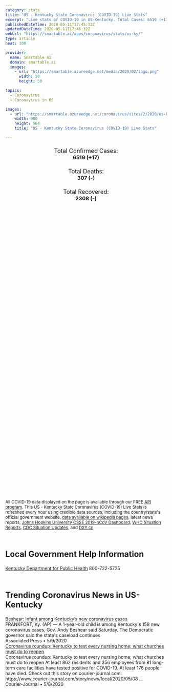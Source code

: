 ```yaml
---
category: stats
title: "US - Kentucky State Coronavirus (COVID-19) Live Stats"
excerpt: "Live stats of COVID-19 in US-Kentucky. Total Cases: 6519 (+17), Deaths: 307 (-), Recoveries: 2308(-)."
publishedDateTime: 2020-05-11T17:45:32Z
updatedDateTime: 2020-05-11T17:45:32Z
webUrl: "https://smartable.ai/apps/coronavirus/stats/us-ky/"
type: article
heat: 100

provider:
  name: Smartable AI
  domain: smartable.ai
  images:
    - url: "https://smartable.azureedge.net/media/2020/02/logo.png"
      width: 50
      height: 50

topics:
  - Coronavirus
  - Coronavirus in US

images:
  - url: "https://smartable.azureedge.net/coronavirus/sites/2/2020/us-ky.jpg"
    width: 900
    height: 564
    title: "US - Kentucky State Coronavirus (COVID-19) Live Stats"

---
```

<div class="total-stats" style="text-align: center;">
    <h3>
	    <div style="font-size: 18px; font-weight: 400;">Total Confirmed Cases:</div>
	    6519 (<span class='red'>+17</span>)
    </h3>
    <h3>
	    <div style="font-size: 18px; font-weight: 400;">Total Deaths:</div>
	    307 (-)
    </h3>
    <h3>
	    <div style="font-size: 18px; font-weight: 400;">Total Recovered:</div>
	    2308 (-)
    </h3>
</div>

<script type="text/javascript" src="https://www.gstatic.com/charts/loader.js"></script>

<div id="time_series_chart" style="width: 100%; height: 400px;"></div>
<script type="text/javascript">
  google.charts.load('current', {'packages':['corechart']});
  google.charts.setOnLoadCallback(drawChart);
  function drawChart() {
    var data = google.visualization.arrayToDataTable([
      ['Date', 'Total Cases', 'Total Deaths', 'Total Recovered'],
      ['1/22/2020', 0, 0, 0],['1/23/2020', 0, 0, 0],['1/24/2020', 0, 0, 0],['1/25/2020', 0, 0, 0],['1/26/2020', 0, 0, 0],['1/27/2020', 0, 0, 0],['1/28/2020', 0, 0, 0],['1/29/2020', 0, 0, 0],['1/30/2020', 0, 0, 0],['1/31/2020', 0, 0, 0],['2/1/2020', 0, 0, 0],['2/2/2020', 0, 0, 0],['2/3/2020', 0, 0, 0],['2/4/2020', 0, 0, 0],['2/5/2020', 0, 0, 0],['2/6/2020', 0, 0, 0],['2/7/2020', 0, 0, 0],['2/8/2020', 0, 0, 0],['2/9/2020', 0, 0, 0],['2/10/2020', 0, 0, 0],['2/11/2020', 0, 0, 0],['2/12/2020', 0, 0, 0],['2/13/2020', 0, 0, 0],['2/14/2020', 0, 0, 0],['2/15/2020', 0, 0, 0],['2/16/2020', 0, 0, 0],['2/17/2020', 0, 0, 0],['2/18/2020', 0, 0, 0],['2/19/2020', 0, 0, 0],['2/20/2020', 0, 0, 0],['2/21/2020', 0, 0, 0],['2/22/2020', 0, 0, 0],['2/23/2020', 0, 0, 0],['2/24/2020', 0, 0, 0],['2/25/2020', 0, 0, 0],['2/26/2020', 0, 0, 0],['2/27/2020', 0, 0, 0],['2/28/2020', 0, 0, 0],['2/29/2020', 0, 0, 0],['3/1/2020', 0, 0, 0],['3/2/2020', 0, 0, 0],['3/3/2020', 0, 0, 0],['3/4/2020', 0, 0, 0],['3/5/2020', 0, 0, 0],['3/6/2020', 1, 0, 0],['3/7/2020', 1, 0, 0],['3/8/2020', 1, 0, 0],['3/9/2020', 4, 0, 0],['3/10/2020', 5, 0, 0],['3/11/2020', 8, 0, 0],['3/12/2020', 11, 0, 0],['3/13/2020', 14, 0, 0],['3/14/2020', 20, 0, 0],['3/15/2020', 21, 0, 1],['3/16/2020', 25, 1, 1],['3/17/2020', 27, 1, 1],['3/18/2020', 35, 1, 1],['3/19/2020', 50, 2, 1],['3/20/2020', 64, 2, 1],['3/21/2020', 87, 3, 1],['3/22/2020', 103, 3, 1],['3/23/2020', 122, 4, 1],['3/24/2020', 161, 4, 1],['3/25/2020', 196, 5, 2],['3/26/2020', 246, 5, 2],['3/27/2020', 300, 7, 2],['3/28/2020', 380, 9, 2],['3/29/2020', 435, 9, 2],['3/30/2020', 474, 11, 2],['3/31/2020', 623, 18, 2],['4/1/2020', 678, 20, 64],['4/2/2020', 761, 31, 64],['4/3/2020', 815, 37, 64],['4/4/2020', 903, 40, 228],['4/5/2020', 939, 45, 306],['4/6/2020', 1009, 60, 306],['4/7/2020', 1150, 65, 306],['4/8/2020', 1342, 73, 306],['4/9/2020', 1453, 73, 306],['4/10/2020', 1694, 90, 306],['4/11/2020', 1841, 94, 306],['4/12/2020', 1993, 113, 306],['4/13/2020', 2048, 106, 306],['4/14/2020', 2210, 115, 653],['4/15/2020', 2210, 115, 800],['4/16/2020', 2435, 129, 956],['4/17/2020', 2522, 137, 956],['4/18/2020', 2699, 144, 979],['4/19/2020', 2960, 148, 1174],['4/20/2020', 3050, 154, 1174],['4/21/2020', 3192, 171, 1174],['4/22/2020', 3373, 185, 1174],['4/23/2020', 3481, 191, 1174],['4/24/2020', 3818, 203, 1174],['4/25/2020', 3905, 205, 1122],['4/26/2020', 4074, 211, 1122],['4/27/2020', 4146, 216, 1122],['4/28/2020', 4375, 227, 1122],['4/29/2020', 4539, 237, 1122],['4/30/2020', 4708, 242, 1122],['5/1/2020', 4785, 243, 1122],['5/2/2020', 4879, 250, 1122],['5/3/2020', 5130, 254, 1122],['5/4/2020', 5402, 263, 1122],['5/5/2020', 5822, 276, 1675],['5/6/2020', 5949, 283, 1675],['5/7/2020', 6130, 296, 2177],['5/8/2020', 6314, 301, 2266],['5/9/2020', 6462, 306, 2308],['5/10/2020', 6502, 307, 2308],['5/11/2020', 6519, 307, 2308],
    ]);
    var options = {
      curveType: 'none',
      chartArea: {'width': '80%', 'height': '80%'},
      legend: { position: 'top' },
      lineWidth: 5,
      colors: ['#f60109', '#444444', '#81B71F']
    };
    var chart = new google.visualization.LineChart(document.getElementById('time_series_chart'));
    chart.draw(data, options);
  }
</script>

<div id="geo_chart" style="width: 100%; height: 500px;"></div>
<script type="text/javascript">
  google.charts.load('current', {
    'packages':['geochart'],
    'mapsApiKey': 'AIzaSyDk1HhVhLaveyKrUhhHZ5YwzIpEcbdal6U'
  });
  google.charts.setOnLoadCallback(drawRegionsMap);
  function drawRegionsMap() {
    var data = google.visualization.arrayToDataTable([
      ['LATITUDE', 'LONGITUDE', 'DESCRIPTION', 'Total Cases', 'Total Deaths'],
      [36.7493, -86.1966, "Allen", 25, 0],[38.0331, -84.9031, "Anderson", 9, 1],[37.0047, -85.9263, "Barren", 28, 0],[39.1067, -84.7277, "Boone", 218, 4],[38.2016, -84.2719, "Bourbon", 9, 1],[37.642, -84.7769, "Boyle", 19, 0],[38.6818, -84.0666, "Bracken", 10, 0],[37.5589, -83.3782, "Breathitt", 3, 0],[37.8312, -86.6304, "Breckinridge", 13, 0],[38.0562, -85.6847, "Bullitt", 82, 3],[37.2173, -86.7001, "Butler", 195, 6],[36.6145, -88.3206, "Calloway", 37, 1],[38.89, -84.2481, "Campbell", 115, 9],[38.6806, -85.193, "Carroll", 2, 0],[36.8792, -87.6638, "Christian", 93, 3],[38.0017, -84.1908, "Clark", 21, 0],[37.6831, -86.8698, "Daviess", 266, 6],[38.0606, -84.4803, "Fayette", 389, 9],[37.6119, -82.7291, "Floyd", 15, 0],[38.1924, -84.8643, "Franklin", 17, 0],[38.6415, -84.5675, "Grant", 30, 3],[37.4937, -86.2259, "Grayson", 95, 6],[37.8962, -86.7562, "Hancock", 6, 0],[37.813, -85.9827, "Hardin", 61, 2],[38.4333, -84.3542, "Harrison", 19, 0],[37.7553, -87.5327, "Henderson", 82, 2],[37.186, -87.4556, "Hopkins", 214, 25],[38.19264, -85.78323, "Jefferson", 1642, 109],[37.8299, -84.7096, "Jessamine", 46, 0],[38.9949, -84.6017, "Kenton", 383, 26],[37.5668, -85.7353, "Larue", 6, 0],[37.1209, -84.0804, "Laurel", 22, 2],[36.8394, -86.895, "Logan", 46, 2],[37.0759, -88.0769, "Lyon", 14, 3],[37.5904, -84.2898, "Madison", 34, 1],[37.8415, -82.4224, "Martin", 3, 0],[38.7563, -83.8845, "Mason", 7, 0],[37.0405, -88.5734, "McCracken", 69, 2],[36.6648, -84.4395, "McCreary", 12, 0],[37.6183, -87.3921, "McLean", 18, 1],[37.9542, -83.6226, "Menifee", 3, 0],[37.921, -84.8615, "Mercer", 11, 0],[37.997, -83.8926, "Montgomery", 12, 0],[37.0753, -86.9951, "Muhlenberg", 458, 6],[37.7838, -85.6803, "Nelson", 30, 0],[38.3162, -84.0334, "Nicholas", 1, 0],[38.3719, -85.604, "Oldham", 38, 0],[37.011, -84.653, "Pulaski", 43, 2],[38.2697, -84.6831, "Scott", 32, 0],[38.351, -85.1121, "Shelby", 49, 3],[36.7163, -86.5587, "Simpson", 32, 2],[38.117, -85.3722, "Spencer", 16, 0],[37.5466, -87.9878, "Union", 10, 0],[36.8421, -86.53, "Warren", 530, 2],[37.6922, -85.2193, "Washington", 5, 0],[36.8404, -84.8506, "Wayne", 9, 0],[37.5579, -87.4371, "Webster", 31, 0],[38.1543, -84.678, "Woodford", 19, 0],[37.4943, -85.1483, "Marion", 17, 0],[37.8475, -83.8572, "Powell", 1, 0],[36.8513, -88.3593, "Marshall", 34, 1],[38.4189, -82.6024, "Boyd", 33, 3],[37.1952, -86.2691, "Edmonson", 45, 6],[37.3446, -85.351, "Taylor", 9, 0],[38.6876, -83.4915, "Lewis", 5, 0],[38.1079, -82.6132, "Lawrence", 1, 0],[38.6708, -84.331, "Pendleton", 6, 0],[37.4027, -84.4144, "Rockcastle", 13, 0],[37.1037, -85.3073, "Adair", 86, 13],[37.1068, -87.8854, "Caldwell", 13, 0],[36.9211, -88.5226, "Graves", 148, 18],[38.3864, -85.2566, "Henry", 9, 0],[38.3033, -83.1695, "Carter", 6, 0],[37.3321, -88.0795, "Crittenden", 4, 1],[36.7906, -85.3674, "Cumberland", 5, 0],[38.5495, -82.7788, "Greenup", 12, 0],[37.8167, -82.8088, "Johnson", 5, 0],[37.346, -83.4696, "Perry", 14, 0],[37.6178, -82.1706, "Pike", 15, 2],[37.9745, -86.1107, "Meade", 18, 2],[36.6906, -85.1353, "Clinton", 3, 0],[38.1193, -83.6156, "Bath", 5, 1],[37.051, -85.0774, "Russell", 18, 4],[37.3359, -86.9909, "Ohio", 102, 0],[37.162, -83.3779, "Leslie", 5, 0],[36.7225, -87.2628, "Todd", 14, 0],[37.3255, -83.9622, "Jackson", 60, 12],[36.6402, -85.7963, "Monroe", 6, 0],[37.0513, -89.0446, "Ballard", 10, 0],[37.3265, -85.543, "Green", 1, 0],[37.2535, -85.7896, "Hart", 11, 0],[37.1508, -82.667, "Letcher", 3, 0],[36.6781, -84.1284, "Whitley", 11, 0],[38.5953, -85.3175, "Trimble", 3, 0],[38.4278, -83.8618, "Fleming", 2, 0],[38.7252, -84.8238, "Gallatin", 1, 0],[37.335, -82.9819, "Knott", 4, 0],[36.8667, -83.8849, "Knox", 8, 0],[37.4531, -84.7578, "Lincoln", 6, 1],[38.152, -83.5043, "Rowan", 3, 0],[36.8696, -87.8048, "Trigg", 9, 0],[37.4719, -83.6826, "Owsley", 3, 0],[37.892, -83.4445, "Morgan", 1, 0],[37.3206, -84.9285, "Casey", 1, 0],[37.6152, -84.5817, "Garrard", 3, 0],[37.2456, -88.3589, "Livingston", 6, 0],[37.2701, -83.6496, "Clay", 2, 0],[36.5145, -88.8819, "Fulton", 2, 0],[36.7596, -89.102, "Hickman", 5, 0],[36.9081, -88.8867, "Carlisle", 3, 1],[38.4965261, -84.8150781, "Owen", 1, 0],[37.0032438, -85.643487, "Metcalfe", 2, 0],[37.6975384, -83.9744262, "Estill", 1, 0],[36.8890304, -83.2077645, "Harlan", 1, 0],
    ]);
    var options = {
      backgroundColor: {fill:'transparent',stroke:'#FFF' ,strokeWidth:0 }, 
      displayMode: 'markers',
      region: 'US-KY', 
      resolution: 'metros',
      colorAxis: {colors: ['#F27D81', '#f60109']},
      sizeAxis: {minSize:3,  maxSize:12},
    };
    var chart = new google.visualization.GeoChart(document.getElementById('geo_chart'));
    chart.draw(data, options);
  };
</script>

<div id="geo_table"></div>
<script type="text/javascript">
  google.charts.load('current', {'packages':['table']});
  google.charts.setOnLoadCallback(drawTable);
  function drawTable() {
    var data = new google.visualization.DataTable();
    data.addColumn('string', 'Location');
    data.addColumn('number', 'Total Cases');
    data.addColumn('number', 'New Cases');
    data.addColumn('number', 'Active Cases');
    data.addColumn('number', 'Total Deaths');
    data.addColumn('number', 'New Deaths');
    data.addColumn('number', 'Total Recovered');
    data.addRows([
      [{v:"Allen", f:"Allen"}, 25, 0, 25, 0, 0, 0],[{v:"Anderson", f:"Anderson"}, 9, 0, 8, 1, 0, 0],[{v:"Barren", f:"Barren"}, 28, 0, 28, 0, 0, 0],[{v:"Boone", f:"Boone"}, 218, 5, 214, 4, 0, 0],[{v:"Bourbon", f:"Bourbon"}, 9, 0, 8, 1, 0, 0],[{v:"Boyle", f:"Boyle"}, 19, 0, 19, 0, 0, 0],[{v:"Bracken", f:"Bracken"}, 10, 0, 10, 0, 0, 0],[{v:"Breathitt", f:"Breathitt"}, 3, 0, 3, 0, 0, 0],[{v:"Breckinridge", f:"Breckinridge"}, 13, 0, 13, 0, 0, 0],[{v:"Bullitt", f:"Bullitt"}, 82, 0, 79, 3, 0, 0],[{v:"Butler", f:"Butler"}, 195, 0, 189, 6, 0, 0],[{v:"Calloway", f:"Calloway"}, 37, 0, 36, 1, 0, 0],[{v:"Campbell", f:"Campbell"}, 115, 0, 106, 9, 0, 0],[{v:"Carroll", f:"Carroll"}, 2, 0, 2, 0, 0, 0],[{v:"Christian", f:"Christian"}, 93, 0, 90, 3, 0, 0],[{v:"Clark", f:"Clark"}, 21, 0, 21, 0, 0, 0],[{v:"Daviess", f:"Daviess"}, 266, 1, 221, 6, 0, 39],[{v:"Fayette", f:"Fayette"}, 389, 3, 248, 9, 0, 132],[{v:"Floyd", f:"Floyd"}, 15, 0, 15, 0, 0, 0],[{v:"Franklin", f:"Franklin"}, 17, 0, 17, 0, 0, 0],[{v:"Grant", f:"Grant"}, 30, 0, 27, 3, 0, 0],[{v:"Grayson", f:"Grayson"}, 95, 0, 89, 6, 0, 0],[{v:"Hancock", f:"Hancock"}, 6, 0, 5, 0, 0, 1],[{v:"Hardin", f:"Hardin"}, 61, 0, 59, 2, 0, 0],[{v:"Harrison", f:"Harrison"}, 19, 0, 19, 0, 0, 0],[{v:"Henderson", f:"Henderson"}, 82, 1, 70, 2, 0, 10],[{v:"Hopkins", f:"Hopkins"}, 214, 0, 189, 25, 0, 0],[{v:"Jefferson", f:"Jefferson"}, 1642, 0, 1533, 109, 0, 0],[{v:"Jessamine", f:"Jessamine"}, 46, 0, 46, 0, 0, 0],[{v:"Kenton", f:"Kenton"}, 383, 0, 357, 26, 0, 0],[{v:"Larue", f:"Larue"}, 6, 0, 6, 0, 0, 0],[{v:"Laurel", f:"Laurel"}, 22, 0, 20, 2, 0, 0],[{v:"Logan", f:"Logan"}, 46, 0, 44, 2, 0, 0],[{v:"Lyon", f:"Lyon"}, 14, 0, 11, 3, 0, 0],[{v:"Madison", f:"Madison"}, 34, 0, 33, 1, 0, 0],[{v:"Martin", f:"Martin"}, 3, 0, 3, 0, 0, 0],[{v:"Mason", f:"Mason"}, 7, 0, 7, 0, 0, 0],[{v:"McCracken", f:"McCracken"}, 69, 0, 67, 2, 0, 0],[{v:"McCreary", f:"McCreary"}, 12, 0, 12, 0, 0, 0],[{v:"McLean", f:"McLean"}, 18, 0, 15, 1, 0, 2],[{v:"Menifee", f:"Menifee"}, 3, 0, 3, 0, 0, 0],[{v:"Mercer", f:"Mercer"}, 11, 0, 11, 0, 0, 0],[{v:"Montgomery", f:"Montgomery"}, 12, 0, 11, 0, 0, 1],[{v:"Muhlenberg", f:"Muhlenberg"}, 458, 0, 452, 6, 0, 0],[{v:"Nelson", f:"Nelson"}, 30, 0, 30, 0, 0, 0],[{v:"Nicholas", f:"Nicholas"}, 1, 0, 1, 0, 0, 0],[{v:"Oldham", f:"Oldham"}, 38, 0, 38, 0, 0, 0],[{v:"Pulaski", f:"Pulaski"}, 43, 0, 41, 2, 0, 0],[{v:"Scott", f:"Scott"}, 32, 0, 32, 0, 0, 0],[{v:"Shelby", f:"Shelby"}, 49, 0, 46, 3, 0, 0],[{v:"Simpson", f:"Simpson"}, 32, 0, 30, 2, 0, 0],[{v:"Spencer", f:"Spencer"}, 16, 0, 16, 0, 0, 0],[{v:"Union", f:"Union"}, 10, 0, 8, 0, 0, 2],[{v:"Warren", f:"Warren"}, 530, 0, 528, 2, 0, 0],[{v:"Washington", f:"Washington"}, 5, 0, 5, 0, 0, 0],[{v:"Wayne", f:"Wayne"}, 9, 0, 9, 0, 0, 0],[{v:"Webster", f:"Webster"}, 31, 0, 31, 0, 0, 0],[{v:"Woodford", f:"Woodford"}, 19, 0, 19, 0, 0, 0],[{v:"Marion", f:"Marion"}, 17, 0, 17, 0, 0, 0],[{v:"Powell", f:"Powell"}, 1, 0, 1, 0, 0, 0],[{v:"Marshall", f:"Marshall"}, 34, 0, 33, 1, 0, 0],[{v:"Boyd", f:"Boyd"}, 33, 0, 30, 3, 0, 0],[{v:"Edmonson", f:"Edmonson"}, 45, 0, 39, 6, 0, 0],[{v:"Taylor", f:"Taylor"}, 9, 0, 9, 0, 0, 0],[{v:"Lewis", f:"Lewis"}, 5, 0, 5, 0, 0, 0],[{v:"Lawrence", f:"Lawrence"}, 1, 0, 1, 0, 0, 0],[{v:"Pendleton", f:"Pendleton"}, 6, 0, 6, 0, 0, 0],[{v:"Rockcastle", f:"Rockcastle"}, 13, 0, 13, 0, 0, 0],[{v:"Adair", f:"Adair"}, 86, 0, 73, 13, 0, 0],[{v:"Caldwell", f:"Caldwell"}, 13, 0, 13, 0, 0, 0],[{v:"Graves", f:"Graves"}, 148, 0, 130, 18, 0, 0],[{v:"Henry", f:"Henry"}, 9, 0, 9, 0, 0, 0],[{v:"Carter", f:"Carter"}, 6, 0, 6, 0, 0, 0],[{v:"Crittenden", f:"Crittenden"}, 4, 0, 3, 1, 0, 0],[{v:"Cumberland", f:"Cumberland"}, 5, 0, 5, 0, 0, 0],[{v:"Greenup", f:"Greenup"}, 12, 0, 12, 0, 0, 0],[{v:"Johnson", f:"Johnson"}, 5, 0, 5, 0, 0, 0],[{v:"Perry", f:"Perry"}, 14, 0, 14, 0, 0, 0],[{v:"Pike", f:"Pike"}, 15, 0, 13, 2, 0, 0],[{v:"Meade", f:"Meade"}, 18, 0, 16, 2, 0, 0],[{v:"Clinton", f:"Clinton"}, 3, 0, 3, 0, 0, 0],[{v:"Bath", f:"Bath"}, 5, 0, 4, 1, 0, 0],[{v:"Russell", f:"Russell"}, 18, 0, 14, 4, 0, 0],[{v:"Ohio", f:"Ohio"}, 102, 7, 100, 0, 0, 2],[{v:"Leslie", f:"Leslie"}, 5, 0, 5, 0, 0, 0],[{v:"Todd", f:"Todd"}, 14, 0, 14, 0, 0, 0],[{v:"Jackson", f:"Jackson"}, 60, 0, 48, 12, 0, 0],[{v:"Monroe", f:"Monroe"}, 6, 0, 6, 0, 0, 0],[{v:"Ballard", f:"Ballard"}, 10, 0, 10, 0, 0, 0],[{v:"Green", f:"Green"}, 1, 0, 1, 0, 0, 0],[{v:"Hart", f:"Hart"}, 11, 0, 11, 0, 0, 0],[{v:"Letcher", f:"Letcher"}, 3, 0, 3, 0, 0, 0],[{v:"Whitley", f:"Whitley"}, 11, 0, 11, 0, 0, 0],[{v:"Trimble", f:"Trimble"}, 3, 0, 3, 0, 0, 0],[{v:"Fleming", f:"Fleming"}, 2, 0, 2, 0, 0, 0],[{v:"Gallatin", f:"Gallatin"}, 1, 0, 1, 0, 0, 0],[{v:"Knott", f:"Knott"}, 4, 0, 4, 0, 0, 0],[{v:"Knox", f:"Knox"}, 8, 0, 8, 0, 0, 0],[{v:"Lincoln", f:"Lincoln"}, 6, 0, 5, 1, 0, 0],[{v:"Rowan", f:"Rowan"}, 3, 0, 3, 0, 0, 0],[{v:"Trigg", f:"Trigg"}, 9, 0, 9, 0, 0, 0],[{v:"Owsley", f:"Owsley"}, 3, 0, 3, 0, 0, 0],[{v:"Morgan", f:"Morgan"}, 1, 0, 1, 0, 0, 0],[{v:"Casey", f:"Casey"}, 1, 0, 1, 0, 0, 0],[{v:"Garrard", f:"Garrard"}, 3, 0, 3, 0, 0, 0],[{v:"Livingston", f:"Livingston"}, 6, 0, 6, 0, 0, 0],[{v:"Clay", f:"Clay"}, 2, 0, 2, 0, 0, 0],[{v:"Fulton", f:"Fulton"}, 2, 0, 2, 0, 0, 0],[{v:"Hickman", f:"Hickman"}, 5, 0, 5, 0, 0, 0],[{v:"Carlisle", f:"Carlisle"}, 3, 0, 2, 1, 0, 0],[{v:"Owen", f:"Owen"}, 1, 0, 1, 0, 0, 0],[{v:"Metcalfe", f:"Metcalfe"}, 2, 0, 2, 0, 0, 0],[{v:"Estill", f:"Estill"}, 1, 0, 1, 0, 0, 0],[{v:"Harlan", f:"Harlan"}, 1, 0, 1, 0, 0, 0],
    ]);
    data.setProperty(0, 0, 'style', 'min-width:100px');
    var table = new google.visualization.Table(document.getElementById('geo_table'));
    table.draw(data, {allowHtml: true, sortColumn: 2, sortAscending: false, width: '660px', height: '100%'});
  }
</script>

<span style="font-size: 13px">All COVID-19 data displayed on the page is available through our FREE <a href="https://developer.smartable.ai">API program</a>. This US - Kentucky State Coronavirus (COVID-19) Live Stats is refreshed every hour using credible data sources, including the country/state's official government website, <a href="https://en.wikipedia.org/wiki/2019%E2%80%9320_coronavirus_pandemic" target="_blank">data available on wikipedia pages</a>, latest news reports, <a href="https://systems.jhu.edu/research/public-health/ncov/" target="_blank">Johns Hopkins University CSSE 2019-nCoV Dashboard</a>, <a href="https://www.who.int/emergencies/diseases/novel-coronavirus-2019/situation-reports" target="_blank">WHO Situation Reports</a>, <a href="https://www.cdc.gov/coronavirus/2019-ncov/index.html" target="_blank">CDC Situation Updates</a>, and <a href="https://ncov.dxy.cn/ncovh5/view/pneumonia" target="_blank">DXY.cn</a>.</span>

<h2 id="news" class="center" style="margin-top: 60px; font-size: 25px;">Local Government Help Information</h2>
<div class="info center">
<a href="https://chfs.ky.gov/agencies/dph/Pages/covid19.aspx" target="_blank">Kentucky Department for Public Health</a> 800-722-5725
</div>
<h2 id="news" class="center" style="margin-top: 60px; font-size: 25px;">Trending Coronavirus News in US-Kentucky</h2>
<div class="row">
<div class="col-md-6 col-sm-12">
  <div class="content-card">
	<a href="https://apnews.com/065083df159ef7f85df41a0b6f3a4fea"><div class="card-image" style="background-image: url(https://storage.googleapis.com/afs-prod/media/6f4820446786468f83ebd4fb8715e2a0/3000.jpeg)"></div></a>
	<div class="content">
		<div class="card-title"><a href="https://apnews.com/065083df159ef7f85df41a0b6f3a4fea">Beshear: Infant among Kentucky’s new coronavirus cases</a></div>
		<div class="card-excerpt">FRANKFORT, Ky. (AP) — A 1-year-old child is among Kentucky's 158 new coronavirus cases, Gov. Andy Beshear said Saturday. The Democratic governor said the state's caseload continues</div>
		<div class="card-meta">
			<span class="card-provider">Associated Press</span> • <span class="card-date">5/9/2020</span>
		</div>
	</div>
  </div>
</div>
<div class="col-md-6 col-sm-12">
  <div class="content-card">
	<a href="https://www.courier-journal.com/story/news/local/2020/05/08/coronavirus-kentucky-state-test-every-nursing-home/3097622001/"><div class="card-image" style="background-image: url(https://www.gannett-cdn.com/presto/2020/03/30/PLOU/deb2a1c1-383b-47aa-b025-e6d51e7addff-CovidScenesMonday_11.JPG?auto=webp&crop=3491,1964,x0,y417&format=pjpg&width=1200)"></div></a>
	<div class="content">
		<div class="card-title"><a href="https://www.courier-journal.com/story/news/local/2020/05/08/coronavirus-kentucky-state-test-every-nursing-home/3097622001/">Coronavirus roundup: Kentucky to test every nursing home; what churches must do to reopen</a></div>
		<div class="card-excerpt">Coronavirus roundup: Kentucky to test every nursing home; what churches must do to reopen At least 862 residents and 356 employees from 81 long-term care facilities have tested positive for COVID-19. At least 176 people have died. Check out this story on courier-journal.com: https://www.courier-journal.com/story/news/local/2020/05/08 ...</div>
		<div class="card-meta">
			<span class="card-provider">Courier-Journal</span> • <span class="card-date">5/8/2020</span>
		</div>
	</div>
  </div>
</div>

</div>


